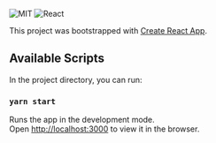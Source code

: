 <!-- [![Maintainability](https://api.codeclimate.com/v1/badges/19602e51aa1666635be7/maintainability)](https://codeclimate.com/github/mzstevens69/watch-it/maintainability) -->
![MIT](https://img.shields.io/packagist/l/doctrine/orm.svg)
![React](https://img.shields.io/badge/react-v16.7.0--alpha.2-blue.svg)


This project was bootstrapped with [Create React App](https://github.com/facebook/create-react-app).

## Available Scripts

In the project directory, you can run:

### `yarn start`

Runs the app in the development mode.<br />
Open [http://localhost:3000](http://localhost:3000) to view it in the browser.


